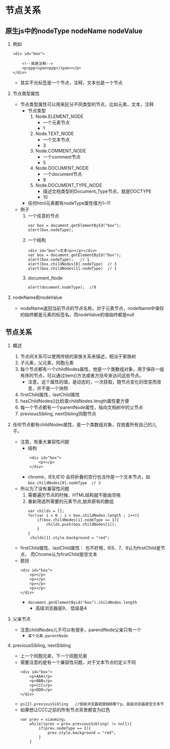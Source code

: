 # 节点关系
## 原生js中的nodeType nodeName nodeValue
1. 例如
    ```
    <div id="box">
    
        <!--我是注释-->
        <p>ppp<span>ppp</span></p>
    </div>
    ```
    * 其实不光标签是一个节点，注释，文本也是一个节点
    
2. 节点类型属性
    * 节点类型属性可以用来区分不同类型的节点，比如元素，文本，注释    
        * 节点类型
            1. Node.ELEMENT_NODE
                * 一个元素节点
                * 1
            2. Node.TEXT_NODE
                * 一个文本节点
                * 3
            3. Node.COMMENT_NODE
                * 一个comment节点
                * 5
            4. Node.DOCUMENT_NODE
                * 一个document节点
                * 9
            5. Node.DOCUMENT_TYPE_NODE
                * 描述文档类型的Document_Type节点，就是DOCTYPE
                * 10
        * 任何html元素都有nodeType属性值为1~11
    * 例子
        1. 一个任意的节点
            ```
            var box = document.getElementById("box");
            alert(box.nodeType);
            ```
        2. 一个结构
            ```
            <div id="box">文本<p></p></div>
            var box = document.getElementById("box");
            alert(box.nodeType);   // 1
            alert(box.childNodes[0].nodeType)  // 3
            alert(box.childNodes[1].nodeType)  // 1
            ```
        3. document_Node
            ```
            alert(document.nodeType);  //9
            ```
3. nodeName和nodeValue
    * nodeName返回当前节点的节点名称，对于元素节点，nodeName中保存的始终都是元素的标签名，而nodeValue的值始终都是null

## 节点关系
1. 概述
    1. 节点间关系可以使用传统的家族关系来描述，相当于家族树
    2. 子元素，父元素，同胞元素
    3. 每个节点都有一个childNodes属性，他是一个类数组对象，用于保存一组有序的节点，可以通过item()方法或者方括号来访问这些节点。
        * 注意，这个属性的值，是动态的，一次获取，随节点变化的改变而改变，并不是一个快照
    4. firstChild属性，lastChild属性
    5. hasChildNodes()比检查childNodes.length属性要方便
    6. 每一个节点都有一个parentNode属性，指向文档树中的父节点
    7. previousSibling, nextSibling同胞节点

2. 任何节点都有childNodes属性，是一个类数组对象，存放着所有自己的儿子。
    * 注意，有重大兼容性问题
        * 结构
        ```
            <div id="box">
                <p></p>
            </div>
        ```
        * chrome，IE9,IE10 会将折叠的空行也当作是一个文本节点，如`box.childNodes[0].nodeType  // 3`             
    * 所以为了没有兼容性问题
        1. 需要遍历节点的时候，HTML结构就不能由空格
        2. 重新筛选所需要的元素节点,放弃原有的数组
            ```
            var childs = [];
        	for(var i = 0 ; i < box.childNodes.length ; i++){
        	 	if(box.childNodes[i].nodeType == 1){
        	 		childs.push(box.childNodes[i]);
        	 	}
        	}
        	 childs[1].style.background = "red";

            ```
    * firstChild属性、lastChild属性： 也不好用，IE6、7、8认为firstChild是节点， 而Chrome认为firstChild是空文本
    * 题目
        ```
        <div id="box">
            <p></p>
            <p></p>
            <p></p>
            <p></p>
        </div>
        ```   
        * `document.getElementByid("box").childNodes.length`  
            * 高级浏览器是9， 低级是4

3. 父亲节点
    * 注意childNodes儿子可以有很多，parendNode父亲只有一个
        * `某个元素.parentNode`
        
4. previousSibling, nextSibling
    * 上一个同胞兄弟，下一个同胞兄弟
    * 需要注意的是有一个兼容性问题，对于文本节点的定义不同
        ```
        <div id="box">
            <p>AAA</p>
            <p>BBB</p>
            <p>CCC</p>
            <p>DDD</p>
        </div>
        ```    
    * `ps[2].previousSibling   //低级浏览器就是BBB那个p，高级浏览器是空文本节`     
    * 如果想让CCC之前的所有节点背景都变为红色
        ```
        var prev = xiaoming;
	 		while((prev = prev.previousSibling) != null){
	 			if(prev.nodeType == 1){
	 				prev.style.background = "red";
	 			}
	 		}
        ```
            